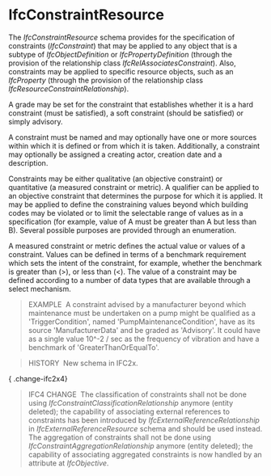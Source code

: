 IfcConstraintResource
=====================

The _IfcConstraintResource_ schema provides for the specification of constraints (_IfcConstraint_) that may be applied to any object that is a subtype of _IfcObjectDefinition_ or _IfcPropertyDefinition_ (through the provision of the relationship class _IfcRelAssociatesConstraint_). Also, constraints may be applied to specific resource objects, such as an _IfcProperty_ (through the provision of the relationship class _IfcResourceConstraintRelationship_).

A grade may be set for the constraint that establishes whether it is a hard constraint (must be satisfied), a soft constraint (should be satisfied) or simply advisory.

A constraint must be named and may optionally have one or more sources within which it is defined or from which it is taken. Additionally, a constraint may optionally be assigned a creating actor, creation date and a description.

Constraints may be either qualitative (an objective constraint) or quantitative (a measured constraint or metric). A qualifier can be applied to an objective constraint that determines the purpose for which it is applied. It may be applied to define the constraining values beyond which building codes may be violated or to limit the selectable range of values as in a specification (for example, value of A must be greater than A but less than B). Several possible purposes are provided through an enumeration.

A measured constraint or metric defines the actual value or values of a constraint. Values can be defined in terms of a benchmark requirement which sets the intent of the constraint, for example, whether the benchmark is greater than (&gt;), or less than (&lt;). The value of a constraint may be defined according to a number of data types that are available through a select mechanism.

> EXAMPLE&nbsp; A constraint advised by a manufacturer beyond which maintenance must be undertaken on a pump might be qualified as a 'TriggerCondition', named 'PumpMaintenanceCondition', have as its source 'ManufacturerData' and be graded as 'Advisory'. It could have as a single value 10\^-2 / sec as the frequency of vibration and have a benchmark of 'GreaterThanOrEqualTo'.

> HISTORY&nbsp; New schema in IFC2x.

{ .change-ifc2x4}
> IFC4 CHANGE&nbsp; The classification of constraints shall not be done using _IfcConstraintClassificationRelationship_ anymore (entity deleted); the capability of associating external references to constraints has been introduced by _IfcExternalReferenceRelationship_ in _IfcExternalReferenceResource_ schema and should be used instead. The aggregation of constraints shall not be done using _IfcConstraintAggregationRelationship_ anymore (entity deleted); the capability of associating aggregated constraints is now handled by an attribute at _IfcObjective_.

